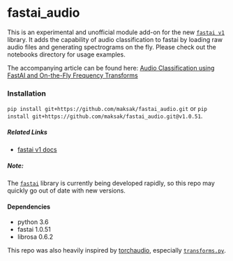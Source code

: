 # fastai_audio

This is an experimental and unofficial module add-on for the new [`fastai v1`](https://github.com/fastai/fastai) library.  It adds the capability of audio classification to fastai by loading raw audio files and generating spectrograms on the fly.  Please check out the notebooks directory for usage examples.

The accompanying article can be found here:
[Audio Classification using FastAI and On-the-Fly Frequency Transforms](https://medium.com/@johnhartquist/audio-classification-using-fastai-and-on-the-fly-frequency-transforms-4dbe1b540f89)

### Installation
`pip install git+https://github.com/maksak/fastai_audio.git` or `pip install git+https://github.com/maksak/fastai_audio.git@v1.0.51`.

##### Related Links
* [fastai v1 docs](https://docs.fastai.com)

##### Note:
The [`fastai`](https://github.com/fastai/fastai) library is currently being developed rapidly, so this repo may quickly go out of date with new versions.

#### Dependencies
* python 3.6
* fastai 1.0.51
* librosa 0.6.2 

This repo was also heavily inspired by [torchaudio](http://pytorch.org/audio/), especially [`transforms.py`](http://pytorch.org/audio/_modules/torchaudio/transforms.html).
